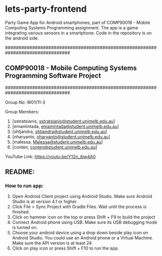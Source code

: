 # lets-party-frontend
Party Game App for Android smartphones, part of COMP90018 - Mobile Computing Systems Programming assignment. The app is a game integrating various sensors in a smartphone. Code in the repository is on the android side.

################################################################################                    
##   COMP90018 - Mobile Computing Systems Programming Software Project 
################################################################################

Group No: W01/11-3

Group Members:

1. [sstratsianis, sstratsianis@student.unimelb.edu.au] 
2. [emamintada, emamintada@student.unimelb.edu.au] 
3. [shtjandra, shtjandra@student.unimelb.edu.au] 
4. [nharyanto, nharyanto@student.unimelb.edu.au] 
5. [malessa, Malessa@student.unimelb.edu.au] 
6. [conten, conten@student.unimelb.edu.au] 

YouTube Link: https://youtu.be/Y12n_ibw4A0

## README:

### How to run app:

1. Open Android Client project using Android Studio. Make sure Android Studio is at version 4.1 or higher.
2. Click File > Sync Project with Gradle Files. Wait until the process is finished.
3. Click on hammer icon on the top or press Shift + F9 to build the project
4. Connect Android phone using USB. Make sure its USB debugging mode is turned on.
5. Choose your android device using a drop down beside play icon on Android Studio. You could use an Android phone or a Virtual Machine. Make sure the API version is at least 24
6. Click on play icon or press Shift + F10 to run the app.
